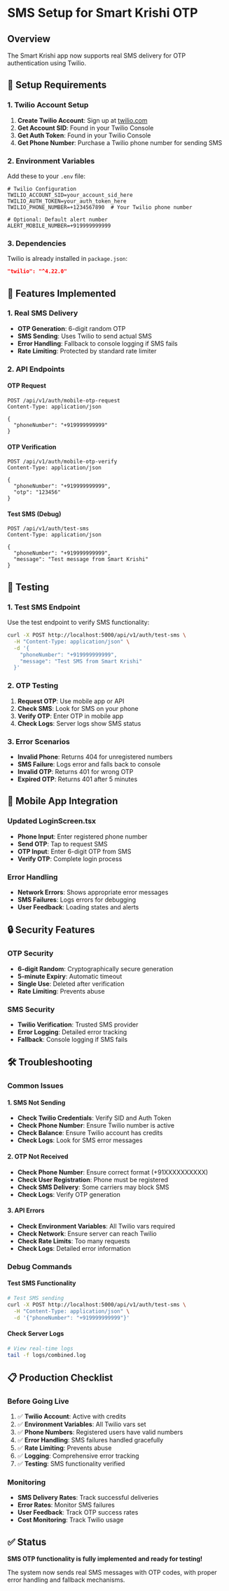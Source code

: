 # SMS Setup for Smart Krishi OTP

## Overview
The Smart Krishi app now supports real SMS delivery for OTP authentication using Twilio.

## 🔧 Setup Requirements

### 1. Twilio Account Setup
1. **Create Twilio Account**: Sign up at [twilio.com](https://www.twilio.com)
2. **Get Account SID**: Found in your Twilio Console
3. **Get Auth Token**: Found in your Twilio Console
4. **Get Phone Number**: Purchase a Twilio phone number for sending SMS

### 2. Environment Variables
Add these to your `.env` file:

```env
# Twilio Configuration
TWILIO_ACCOUNT_SID=your_account_sid_here
TWILIO_AUTH_TOKEN=your_auth_token_here
TWILIO_PHONE_NUMBER=+1234567890  # Your Twilio phone number

# Optional: Default alert number
ALERT_MOBILE_NUMBER=+919999999999
```

### 3. Dependencies
Twilio is already installed in `package.json`:
```json
"twilio": "^4.22.0"
```

## 🚀 Features Implemented

### 1. Real SMS Delivery
- **OTP Generation**: 6-digit random OTP
- **SMS Sending**: Uses Twilio to send actual SMS
- **Error Handling**: Fallback to console logging if SMS fails
- **Rate Limiting**: Protected by standard rate limiter

### 2. API Endpoints

#### OTP Request
```http
POST /api/v1/auth/mobile-otp-request
Content-Type: application/json

{
  "phoneNumber": "+919999999999"
}
```

#### OTP Verification
```http
POST /api/v1/auth/mobile-otp-verify
Content-Type: application/json

{
  "phoneNumber": "+919999999999",
  "otp": "123456"
}
```

#### Test SMS (Debug)
```http
POST /api/v1/auth/test-sms
Content-Type: application/json

{
  "phoneNumber": "+919999999999",
  "message": "Test message from Smart Krishi"
}
```

## 🧪 Testing

### 1. Test SMS Endpoint
Use the test endpoint to verify SMS functionality:

```bash
curl -X POST http://localhost:5000/api/v1/auth/test-sms \
  -H "Content-Type: application/json" \
  -d '{
    "phoneNumber": "+919999999999",
    "message": "Test SMS from Smart Krishi"
  }'
```

### 2. OTP Testing
1. **Request OTP**: Use mobile app or API
2. **Check SMS**: Look for SMS on your phone
3. **Verify OTP**: Enter OTP in mobile app
4. **Check Logs**: Server logs show SMS status

### 3. Error Scenarios
- **Invalid Phone**: Returns 404 for unregistered numbers
- **SMS Failure**: Logs error and falls back to console
- **Invalid OTP**: Returns 401 for wrong OTP
- **Expired OTP**: Returns 401 after 5 minutes

## 📱 Mobile App Integration

### Updated LoginScreen.tsx
- **Phone Input**: Enter registered phone number
- **Send OTP**: Tap to request SMS
- **OTP Input**: Enter 6-digit OTP from SMS
- **Verify OTP**: Complete login process

### Error Handling
- **Network Errors**: Shows appropriate error messages
- **SMS Failures**: Logs errors for debugging
- **User Feedback**: Loading states and alerts

## 🔒 Security Features

### OTP Security
- **6-digit Random**: Cryptographically secure generation
- **5-minute Expiry**: Automatic timeout
- **Single Use**: Deleted after verification
- **Rate Limiting**: Prevents abuse

### SMS Security
- **Twilio Verification**: Trusted SMS provider
- **Error Logging**: Detailed error tracking
- **Fallback**: Console logging if SMS fails

## 🛠️ Troubleshooting

### Common Issues

#### 1. SMS Not Sending
- **Check Twilio Credentials**: Verify SID and Auth Token
- **Check Phone Number**: Ensure Twilio number is active
- **Check Balance**: Ensure Twilio account has credits
- **Check Logs**: Look for SMS error messages

#### 2. OTP Not Received
- **Check Phone Number**: Ensure correct format (+91XXXXXXXXXX)
- **Check User Registration**: Phone must be registered
- **Check SMS Delivery**: Some carriers may block SMS
- **Check Logs**: Verify OTP generation

#### 3. API Errors
- **Check Environment Variables**: All Twilio vars required
- **Check Network**: Ensure server can reach Twilio
- **Check Rate Limits**: Too many requests
- **Check Logs**: Detailed error information

### Debug Commands

#### Test SMS Functionality
```bash
# Test SMS sending
curl -X POST http://localhost:5000/api/v1/auth/test-sms \
  -H "Content-Type: application/json" \
  -d '{"phoneNumber": "+919999999999"}'
```

#### Check Server Logs
```bash
# View real-time logs
tail -f logs/combined.log
```

## 📋 Production Checklist

### Before Going Live
1. ✅ **Twilio Account**: Active with credits
2. ✅ **Environment Variables**: All Twilio vars set
3. ✅ **Phone Numbers**: Registered users have valid numbers
4. ✅ **Error Handling**: SMS failures handled gracefully
5. ✅ **Rate Limiting**: Prevents abuse
6. ✅ **Logging**: Comprehensive error tracking
7. ✅ **Testing**: SMS functionality verified

### Monitoring
- **SMS Delivery Rates**: Track successful deliveries
- **Error Rates**: Monitor SMS failures
- **User Feedback**: Track OTP success rates
- **Cost Monitoring**: Track Twilio usage

## ✅ Status
**SMS OTP functionality is fully implemented and ready for testing!**

The system now sends real SMS messages with OTP codes, with proper error handling and fallback mechanisms. 